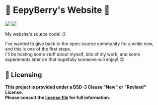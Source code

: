# 🍓 EepyBerry's Website 🍓
<p>
  <img src="https://img.shields.io/badge/VueJS-3.4-%2342B883?logo=vuedotjs&labelColor=%2335495E&logoColor=white">
  <img src="https://img.shields.io/badge/Vite-5.2-%23BD34FE?logo=vite&labelColor=%2335495E&logoColor=white">
</p>

My website's source code! :3

I've wanted to give back to the open-source community for a while now, and this is one of the first steps.<br>
I'll be hosting some stuff about myself, bits of my work, and some experiments later on that hopefully someone will enjoy! 😊

## 📓 Licensing

**This project is provided under a BSD-3 Clause "New" or "Revised" License.<br>
Please consult the [license file](LICENSE) for full information.**
